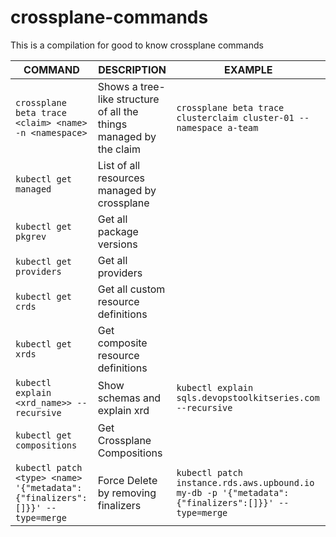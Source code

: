 # crossplane-commands

This is a compilation for good to know crossplane commands

| COMMAND | DESCRIPTION | EXAMPLE |
|----|----|----|
| `crossplane beta trace <claim> <name> -n <namespace>` | Shows a tree-like structure of all the things managed by the claim | `crossplane beta trace clusterclaim cluster-01 --namespace a-team` |
| `kubectl get managed` | List of all resources managed by crossplane | |
| `kubectl get pkgrev` | Get all package versions | |
| `kubectl get providers` | Get all providers | |
| `kubectl get crds` | Get all custom resource definitions | |
| `kubectl get xrds` | Get composite resource definitions | |
| `kubectl explain <xrd_name>> --recursive` | Show schemas and explain xrd | `kubectl explain sqls.devopstoolkitseries.com --recursive`|
| `kubectl get compositions` | Get Crossplane Compositions ||
| `kubectl patch <type> <name> '{"metadata":{"finalizers":[]}}' --type=merge` | Force Delete by removing finalizers | `kubectl patch instance.rds.aws.upbound.io my-db -p '{"metadata":{"finalizers":[]}}' --type=merge` |